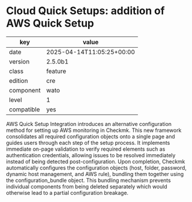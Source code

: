 [//]: # (werk v2)
# Cloud Quick Setups: addition of AWS Quick Setup

key        | value
---------- | ---
date       | 2025-04-14T11:05:25+00:00
version    | 2.5.0b1
class      | feature
edition    | cre
component  | wato
level      | 1
compatible | yes

AWS Quick Setup Integration introduces an alternative configuration method for setting up AWS monitoring
in Checkmk. This new framework consolidates all required configuration objects onto a single page and guides
users through each step of the setup process. It implements immediate on-page validation to verify required
elements such as authentication credentials, allowing issues to be resolved immediately instead of being
detected post-configuration. Upon completion, Checkmk automatically configures the configuration objects
(host, folder, password, dynamic host management, and AWS rule), bundling them together using the configuration_bundle
object. This bundling mechanism prevents individual components from being deleted separately which would
otherwise lead to a partial configuration breakage.
